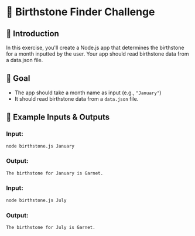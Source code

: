 # 💎 Birthstone Finder Challenge

## 📌 Introduction

In this exercise, you'll create a Node.js app that determines the birthstone for a month inputted by the user. Your app should read birthstone data from a data.json file.

## 🎯 Goal

- The app should take a month name as input (e.g., `"January"`)
- It should read birthstone data from a `data.json` file.

## 📖 Example Inputs & Outputs

### Input:

```bash
node birthstone.js January
```

### Output:

```bash
The birthstone for January is Garnet.
```

### Input:

```bash
node birthstone.js July
```

### Output:

```bash
The birthstone for July is Garnet.
```
